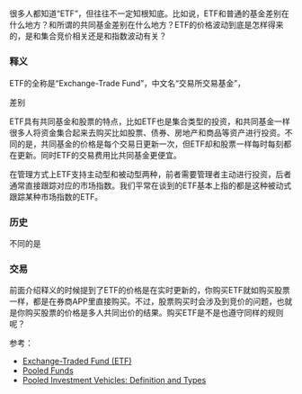 ##

很多人都知道“ETF”，但往往不一定知根知底。比如说，ETF和普通的基金差别在什么地方？和所谓的共同基金差别在什么地方？ETF的价格波动到底是怎样得来的，是和集合竞价相关还是和指数波动有关？

### 释义

ETF的全称是“Exchange-Trade Fund”，中文名“交易所交易基金”，

差别

ETF具有共同基金和股票的特点，比如ETF也是集合类型的投资，和共同基金一样很多人将资金集合起来去购买比如股票、债券、房地产和商品等资产进行投资。不同的是，共同基金的价格是每个交易日更新一次，但ETF却和股票一样每时每刻都在更新。同时ETF的交易费用比共同基金更便宜。

在管理方式上ETF支持主动型和被动型两种，前者需要管理者主动进行投资，后者通常直接跟踪对应的市场指数。我们平常在谈到的ETF基本上指的都是这种被动式跟踪某种市场指数的ETF。

### 历史

不同的是

### 交易

前面介绍释义的时候提到了ETF的价格是在实时更新的，你购买ETF就如购买股票一样，都是在券商APP里直接购买。不过，股票购买时会涉及到竞价的问题，也就是你购买股票的价格是多人共同出价的结果。购买ETF是不是也遵守同样的规则呢？



参考：

- [Exchange-Traded Fund (ETF)](https://www.investopedia.com/terms/e/etf.asp)
- [Pooled Funds](https://www.investopedia.com/terms/p/pooledfunds.asp)
- [Pooled Investment Vehicles: Definition and Types](https://smartasset.com/investing/pooled-investment-vehicle)
